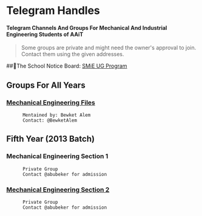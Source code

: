 # Telegram Handles
#### Telegram Channels And Groups For Mechanical And Industrial Engineering Students of AAiT
> Some groups are private and might need the owner's approval to join. Contact them using the given addresses.

##📌The School Notice Board: [SMiE UG Program](https://t.me/joinSMiE) 

## Groups For All Years
###    [Mechanical Engineering Files](https://t.me/mechanicalengineeringfiles)
          Mentained by: Bewket Alem
          Contact: @BewketAlem
## Fifth Year (2013 Batch)
###    Mechanical Engineering Section 1
          Private Group
          Contact @abubeker for admission
###    [Mechanical Engineering Section 2](https://t.me/mech_sec_2_info_center)
          Private Group
          Contact @abubeker for admission
